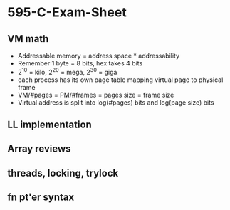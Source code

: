 # 595-C-Exam-Sheet

## VM math
- Addressable memory = address space * addressability
- Remember 1 byte = 8 bits, hex takes 4 bits
- 2<sup>10</sup> = kilo, 2<sup>20</sup> = mega, 2<sup>30</sup> = giga
- each process has its own page table mapping virtual page to physical frame
- VM/#pages = PM/#frames = pages size = frame size
- Virtual address is split into log(#pages) bits and log(page size) bits

## LL implementation

## Array reviews

## threads, locking, trylock

## fn pt'er syntax
